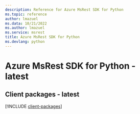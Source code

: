 ```yaml
---
description: Reference for Azure MsRest SDK for Python
ms.topic: reference
author: lmazuel
ms.data: 10/21/2022
ms.author: lmazuel
ms.service: msrest
title: Azure MsRest SDK for Python
ms.devlang: python
---
```

# Azure MsRest SDK for Python - latest

## Client packages - latest
[!INCLUDE [client-packages](msrest-client-index.md)]